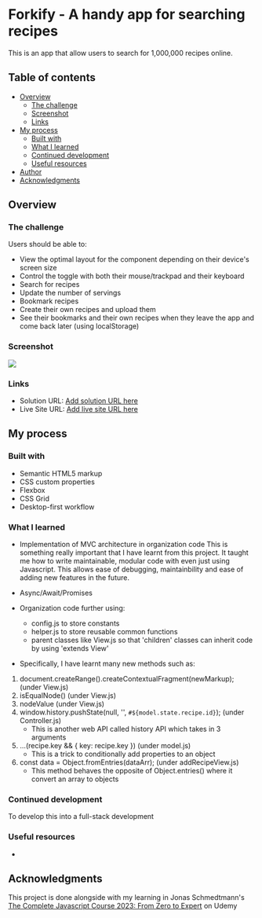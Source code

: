 # Forkify - A handy app for searching recipes

This is an app that allow users to search for 1,000,000 recipes online.

## Table of contents

- [Overview](#overview)
  - [The challenge](#the-challenge)
  - [Screenshot](#screenshot)
  - [Links](#links)
- [My process](#my-process)
  - [Built with](#built-with)
  - [What I learned](#what-i-learned)
  - [Continued development](#continued-development)
  - [Useful resources](#useful-resources)
- [Author](#author)
- [Acknowledgments](#acknowledgments)


## Overview

### The challenge

Users should be able to:

- View the optimal layout for the component depending on their device's screen size
- Control the toggle with both their mouse/trackpad and their keyboard
- Search for recipes
- Update the number of servings
- Bookmark recipes
- Create their own recipes and upload them
- See their bookmarks and their own recipes when they leave the app and come back later (using localStorage)

### Screenshot

![](./screenshot.jpg)


### Links

- Solution URL: [Add solution URL here](https://your-solution-url.com)
- Live Site URL: [Add live site URL here](https://your-live-site-url.com)

## My process

### Built with

- Semantic HTML5 markup
- CSS custom properties
- Flexbox
- CSS Grid
- Desktop-first workflow


### What I learned

- Implementation of MVC architecture in organization code
This is something really important that I have learnt from this project. It taught me how to write maintainable, modular code with even just using Javascript.
This allows ease of debugging, maintainbility and ease of adding new features in the future.

- Async/Await/Promises

- Organization code further using:
    - config.js to store constants
    - helper.js to store reusable common functions
    - parent classes like View.js so that 'children' classes can inherit code by using 'extends View'

- Specifically, I have learnt many new methods such as:
1. document.createRange().createContextualFragment(newMarkup); (under View.js)
2. isEqualNode() (under View.js)
3. nodeValue (under View.js)
4. window.history.pushState(null, '', `#${model.state.recipe.id}`); (under Controller.js)
    - This is another web API called history API which takes in 3 arguments
5. ...(recipe.key && { key: recipe.key }) (under model.js)
    - This is a trick to conditionally add properties to an object
6. const data = Object.fromEntries(dataArr);  (under addRecipeView.js)
    - This method behaves the opposite of Object.entries() where it convert an array to objects

### Continued development

To develop this into a full-stack development

### Useful resources

-

## Acknowledgments

This project is done alongside with my learning in Jonas Schmedtmann's [The Complete Javascript Course 2023: From Zero to Expert](https://www.udemy.com/course/the-complete-javascript-course/) on Udemy